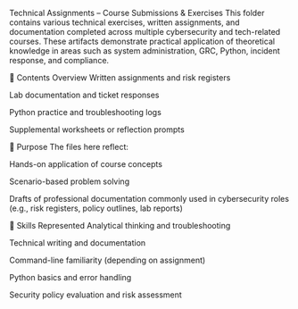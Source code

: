 Technical Assignments – Course Submissions & Exercises
This folder contains various technical exercises, written assignments, and documentation completed across multiple cybersecurity and tech-related courses. These artifacts demonstrate practical application of theoretical knowledge in areas such as system administration, GRC, Python, incident response, and compliance.

📄 Contents Overview
Written assignments and risk registers

Lab documentation and ticket responses

Python practice and troubleshooting logs

Supplemental worksheets or reflection prompts

🎯 Purpose
The files here reflect:

Hands-on application of course concepts

Scenario-based problem solving

Drafts of professional documentation commonly used in cybersecurity roles (e.g., risk registers, policy outlines, lab reports)

🧩 Skills Represented
Analytical thinking and troubleshooting

Technical writing and documentation

Command-line familiarity (depending on assignment)

Python basics and error handling

Security policy evaluation and risk assessment